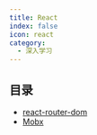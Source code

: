 ```yaml
---
title: React
index: false
icon: react
category:
  - 深入学习
---
```


## 目录

- [react-router-dom](react_router_dom.md)
- [Mobx](mobx.md)
